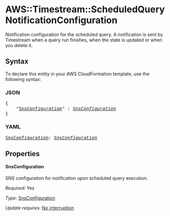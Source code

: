 # AWS::Timestream::ScheduledQuery NotificationConfiguration

Notification configuration for the scheduled query. A notification is sent by Timestream when a query run finishes, when the state is updated or when you delete it.

## Syntax

To declare this entity in your AWS CloudFormation template, use the following syntax:

### JSON

<pre>
{
    "<a href="#snsconfiguration" title="SnsConfiguration">SnsConfiguration</a>" : <i><a href="snsconfiguration.md">SnsConfiguration</a></i>
}
</pre>

### YAML

<pre>
<a href="#snsconfiguration" title="SnsConfiguration">SnsConfiguration</a>: <i><a href="snsconfiguration.md">SnsConfiguration</a></i>
</pre>

## Properties

#### SnsConfiguration

SNS configuration for notification upon scheduled query execution.

_Required_: Yes

_Type_: <a href="snsconfiguration.md">SnsConfiguration</a>

_Update requires_: [No interruption](https://docs.aws.amazon.com/AWSCloudFormation/latest/UserGuide/using-cfn-updating-stacks-update-behaviors.html#update-no-interrupt)

